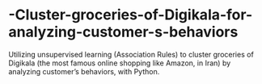 # -Cluster-groceries-of-Digikala-for-analyzing-customer-s-behaviors
Utilizing unsupervised learning (Association Rules) to cluster groceries of Digikala (the most famous online shopping like Amazon, in Iran) by analyzing customer’s behaviors, with Python.
